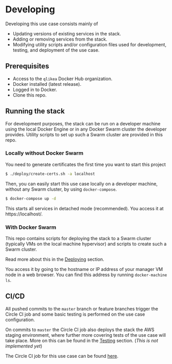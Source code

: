 # Developing

Developing this use case consists mainly of

* Updating versions of existing services in the stack.
* Adding or removing services from the stack.
* Modifying utility scripts and/or configuration files used for development, testing, and deployment of the use case.

## Prerequisites

* Access to the `qlikea` Docker Hub organization.
* Docker installed (latest release).
* Logged in to Docker.
* Clone this repo.

## Running the stack

For development purposes, the stack can be run on a developer machine using the local Docker Engine or in any Docker Swarm cluster the developer provides. Utility scripts to set up such a Swarm cluster are provided in this repo.

### Locally without Docker Swarm

You need to generate certificates the first time you want to start this project

```sh
$ ./deploy/create-certs.sh -a localhost
```

Then, you can easily start this use case locally on a developer machine, without any Swarm cluster, by using `docker-compose`.

```sh
$ docker-compose up -d
```

This starts all services in detached mode (recommended). You access it at https://localhost/.

### With Docker Swarm

This repo contains scripts for deploying the stack to a Swarm cluster (typically VMs on the local machine hypervisor) and scripts to create such a Swarm cluster.

Read more about this in the [Deploying](./deploying.md) section.

You access it by going to the hostname or IP address of your manager VM node in a web browser. You can find this address by running `docker-machine ls`.

## CI/CD

All pushed commits to the `master` branch or feature branches trigger the Circle CI job and some basic testing is performed on the use case configuration.

On commits to `master` the Circle CI job also deploys the stack the AWS staging environment, where further more covering tests of the use case will take place. More on this can be found in the [Testing](./testing.md) section. (_This is not implemented yet_)

The Circle CI job for this use case can be found [here](https://circleci.com/gh/qlik-ea/qliktive-custom-analytics).